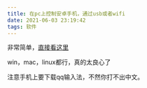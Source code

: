 ```yaml
---
title: 在pc上控制安卓手机，通过usb或者wifi
date: 2021-06-03 23:19:42
tags: 软件
---
```

非常简单，[直接看这里](https://github.com/Genymobile/scrcpy)

win，mac，linux都行，真的太良心了

注意手机上要下载qq输入法，不然你打不出中文。